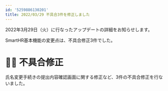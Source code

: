 ```yaml
---
id: '5259886130201'
title: 2022/03/29 不具合3件を修正しました
---
```

2022年3月29日（火）に行なったアップデートの詳細をお知らせします。

SmartHR基本機能の変更点は、不具合修正3件でした。

# 👨‍⚕️ 不具合修正

氏名変更手続きの提出内容確認画面に関する修正など、3件の不具合修正を行ないました。
